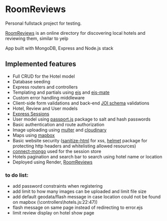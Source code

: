 # RoomReviews
Personal fullstack project for testing.

[RoomReviews](https://roomreviews.onrender.com/) is an online directory for discovering local hotels and reviewing them, similar to yelp

App built with MongoDB, Express and Node.js stack

## Implemented features
- Full CRUD for the Hotel model
- Database seeding
- Express routers and controllers
- Templating and partials using [ejs](https://www.npmjs.com/package/ejs) and [ejs-mate](https://www.npmjs.com/package/ejs-mate)
- Custom error handling middleware
- Client-side form validations and back-end [JOI schema](https://www.npmjs.com/package/joi) validations
- Hotel, Review and User models
- [Express Sessions](https://www.npmjs.com/package/express-session)
- User model using [passport.js](https://www.passportjs.org/) package to salt and hash passwords
- Basic authentication and route authorization
- Image uploading using [multer](https://www.npmjs.com/package/multer) and [cloudinary](https://cloudinary.com/)
- Maps using [mapbox](https://www.mapbox.com/)
- Basic website security ([sanitize-html](https://www.npmjs.com/package/sanitize-html) for xss, [helmet](https://www.npmjs.com/package/helmet) package for protecting http headers and whitelisting allowed resources)
- [connect-mongo](https://www.npmjs.com/package/connect-mongo) used for the session store
- Hotels pagination and search bar to search using hotel name or location
- Deployed using Render, [RoomReviews](https://roomreviews.onrender.com/)

### to do list: 
- add password constraints when registering
- add limit to how many images can be uploaded and limit file size
- add default geodata/flash message in case location could not be found on mapbox (\controllers\hotels.js:22:47))
- flash message on same page instead of redirecting to error.ejs
- limit review display on hotel show page
